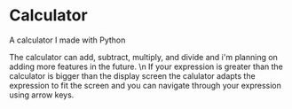 # Calculator
A calculator I made with Python

The calculator can add, subtract, multiply, and divide and i'm planning on adding more features in the future. \n
If your expression is greater than the calculator is bigger than the display screen the calulator adapts the expression to fit the screen and you can navigate through your expression using arrow keys.

